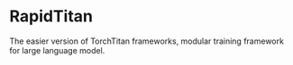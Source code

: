 # RapidTitan
The easier version of TorchTitan frameworks, modular training framework for large language model.
